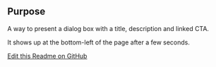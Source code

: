 ## Purpose
A way to present a dialog box with a title, description and linked CTA.

It shows up at the bottom-left of the page after a few seconds.


[Edit this Readme on GitHub](https://github.com/wellcomecollection/wellcomecollection.org/edit/main/common/views/components/PopupDialog/README.md)
